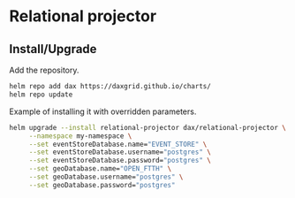 # Relational projector

## Install/Upgrade

Add the repository.

```sh
helm repo add dax https://daxgrid.github.io/charts/
helm repo update
```

Example of installing it with overridden parameters.

```sh
helm upgrade --install relational-projector dax/relational-projector \
     --namespace my-namespace \
     --set eventStoreDatabase.name="EVENT_STORE" \
     --set eventStoreDatabase.username="postgres" \
     --set eventStoreDatabase.password="postgres" \
     --set geoDatabase.name="OPEN_FTTH" \
     --set geoDatabase.username="postgres" \
     --set geoDatabase.password="postgres"
```
